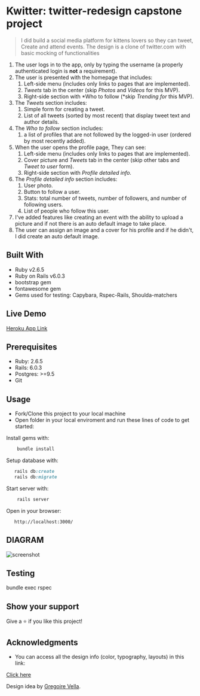 # Kwitter: twitter-redesign capstone project

> I did build a social media platform for kittens lovers so they can tweet, Create and attend events.
> The design is a clone of twitter.com with basic mocking of functionalities

1. The user logs in to the app, only by typing the username (a properly authenticated login is **not** a requirement).
2. The user is presented with the homepage that includes:
   1. Left-side menu (includes only links to pages that are implemented).
   2. _Tweets_ tab in the center (skip _Photos_ and _Videos_ for this MVP).
   3. Right-side section with *Who to follow (*skip _Trending for_ this MVP).
3. The _Tweets_ section includes:
   1. Simple form for creating a tweet.
   2. List of all tweets (sorted by most recent) that display tweet text and author details.
4. The _Who to follow_ section includes:
   1. a list of profiles that are not followed by the logged-in user (ordered by most recently added).
5. When the user opens the profile page, They can see:
   1. Left-side menu (includes only links to pages that are implemented).
   2. Cover picture and _Tweets_ tab in the center (skip other tabs and _Tweet to user_ form).
   3. Right-side section with _Profile detailed info._
6. The _Profile detailed info_ section includes:
   1. User photo.
   2. Button to follow a user.
   3. Stats: total number of tweets, number of followers, and number of following users.
   4. List of people who follow this user.
7. I've added features like creating an event with the ability to upload a picture and if not there is an auto default image to take place.
8. The user can assign an image and a cover for his profile and if he didn't, I did create an auto default image.

## Built With

- Ruby v2.6.5
- Ruby on Rails v6.0.3
- bootstrap gem
- fontawesome gem
- Gems used for testing: Capybara, Rspec-Rails, Shoulda-matchers

## Live Demo

[Heroku App Link](https://mysterious-citadel-12763.herokuapp.com/)

## Prerequisites

- Ruby: 2.6.5
- Rails: 6.0.3
- Postgres: >=9.5
- Git

## Usage

- Fork/Clone this project to your local machine
- Open folder in your local enviroment and run these lines of code to get started:

Install gems with:

```Ruby
    bundle install
```

Setup database with:

```Ruby
   rails db:create
   rails db:migrate
```

Start server with:

```Ruby
    rails server
```

Open in your browser:

```
   http://localhost:3000/
```

## DIAGRAM

![screenshot](<https://www.notion.so/image/https%3A%2F%2Fs3-us-west-2.amazonaws.com%2Fsecure.notion-static.com%2F1905a995-ecb9-4c90-ba18-259b50389310%2FEntity_Relationship_Diagram_(UML_Notation)_(2).png?table=block&id=b7bf85fc-00ee-4a6b-a8e4-6326055bc282&width=1060&userId=&cache=v2>)

## Testing

bundle exec rspec

## Show your support

Give a ⭐️ if you like this project!

## Acknowledgments

- You can access all the design info (color, typography, layouts) in this link:

[Click here](https://www.behance.net/gallery/14286087/Twitter-Redesign-of-UI-details)

Design idea by [Gregoire Vella](https://www.behance.net/gregoirevella).
